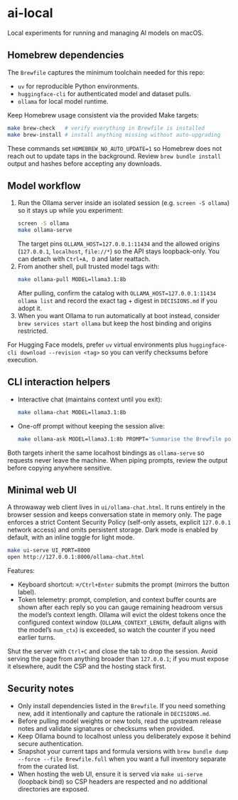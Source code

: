 # ai-local

Local experiments for running and managing AI models on macOS.

## Homebrew dependencies

The `Brewfile` captures the minimum toolchain needed for this repo:

- `uv` for reproducible Python environments.
- `huggingface-cli` for authenticated model and dataset pulls.
- `ollama` for local model runtime.

Keep Homebrew usage consistent via the provided Make targets:

```bash
make brew-check   # verify everything in Brewfile is installed
make brew-install # install anything missing without auto-upgrading
```

These commands set `HOMEBREW_NO_AUTO_UPDATE=1` so Homebrew does not reach out to update taps in the background. Review `brew bundle install` output and hashes before accepting any downloads.

## Model workflow

1. Run the Ollama server inside an isolated session (e.g. `screen -S ollama`) so it stays up while you experiment:
   ```bash
   screen -S ollama
   make ollama-serve
   ```
   The target pins `OLLAMA_HOST=127.0.0.1:11434` and the allowed origins (`127.0.0.1`, `localhost`, `file://*`) so the API stays loopback-only. You can detach with `Ctrl+A, D` and later reattach.
2. From another shell, pull trusted model tags with:
   ```bash
   make ollama-pull MODEL=llama3.1:8b
   ```
   After pulling, confirm the catalog with `OLLAMA_HOST=127.0.0.1:11434 ollama list` and record the exact tag + digest in `DECISIONS.md` if you adopt it.
3. When you want Ollama to run automatically at boot instead, consider `brew services start ollama` but keep the host binding and origins restricted.

For Hugging Face models, prefer `uv` virtual environments plus `huggingface-cli download --revision <tag>` so you can verify checksums before execution.

## CLI interaction helpers

- Interactive chat (maintains context until you exit):
  ```bash
  make ollama-chat MODEL=llama3.1:8b
  ```
- One-off prompt without keeping the session alive:
  ```bash
  make ollama-ask MODEL=llama3.1:8b PROMPT='Summarise the Brewfile policy'
  ```

Both targets inherit the same localhost bindings as `ollama-serve` so requests never leave the machine. When piping prompts, review the output before copying anywhere sensitive.

## Minimal web UI

A throwaway web client lives in `ui/ollama-chat.html`. It runs entirely in the browser session and keeps conversation state in memory only. The page enforces a strict Content Security Policy (self-only assets, explicit `127.0.0.1` network access) and omits persistent storage. Dark mode is enabled by default, with an inline toggle for light mode.

```bash
make ui-serve UI_PORT=8000
open http://127.0.0.1:8000/ollama-chat.html
```

Features:
- Keyboard shortcut: `⌘/Ctrl+Enter` submits the prompt (mirrors the button label).
- Token telemetry: prompt, completion, and context buffer counts are shown after each reply so you can gauge remaining headroom versus the model’s context length. Ollama will evict the oldest tokens once the configured context window (`OLLAMA_CONTEXT_LENGTH`, default aligns with the model’s `num_ctx`) is exceeded, so watch the counter if you need earlier turns.

Shut the server with `Ctrl+C` and close the tab to drop the session. Avoid serving the page from anything broader than `127.0.0.1`; if you must expose it elsewhere, audit the CSP and the hosting stack first.

## Security notes

- Only install dependencies listed in the `Brewfile`. If you need something new, add it intentionally and capture the rationale in `DECISIONS.md`.
- Before pulling model weights or new tools, read the upstream release notes and validate signatures or checksums when provided.
- Keep Ollama bound to localhost unless you deliberately expose it behind secure authentication.
- Snapshot your current taps and formula versions with `brew bundle dump --force --file Brewfile.full` when you want a full inventory separate from the curated list.
- When hosting the web UI, ensure it is served via `make ui-serve` (loopback bind) so CSP headers are respected and no additional directories are exposed.
